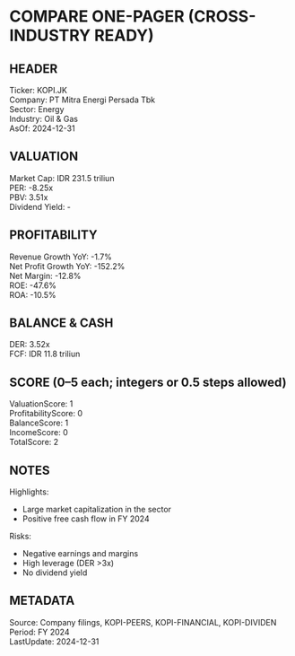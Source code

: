 # COMPARE ONE-PAGER (CROSS-INDUSTRY READY)

## HEADER
Ticker: KOPI.JK  
Company: PT Mitra Energi Persada Tbk  
Sector: Energy  
Industry: Oil & Gas  
AsOf: 2024-12-31

## VALUATION
Market Cap: IDR 231.5 triliun  
PER: -8.25x  
PBV: 3.51x  
Dividend Yield: -

## PROFITABILITY
Revenue Growth YoY: -1.7%  
Net Profit Growth YoY: -152.2%  
Net Margin: -12.8%  
ROE: -47.6%  
ROA: -10.5%

## BALANCE & CASH
DER: 3.52x  
FCF: IDR 11.8 triliun

## SCORE (0–5 each; integers or 0.5 steps allowed)
ValuationScore: 1  
ProfitabilityScore: 0  
BalanceScore: 1  
IncomeScore: 0  
TotalScore: 2

## NOTES
Highlights:
- Large market capitalization in the sector
- Positive free cash flow in FY 2024

Risks:
- Negative earnings and margins
- High leverage (DER >3x)
- No dividend yield

## METADATA
Source: Company filings, KOPI-PEERS, KOPI-FINANCIAL, KOPI-DIVIDEN  
Period: FY 2024  
LastUpdate: 2024-12-31